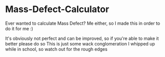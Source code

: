 # Mass-Defect-Calculator
Ever wanted to calculate Mass Defect? Me either, so I made this in order to do it for me :)

It's obviously not perfect and can be improved, so if you're able to make it better please do so
This is just some wack conglomeration I whipped up while in school, so watch out for the rough edges
